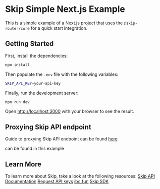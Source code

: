 # Skip Simple Next.js Example

This is a simple example of a Next.js project that uses the `@skip-router/core` for a quick start integration.

## Getting Started

First, install the dependencies:

```bash
npm install
```

Then populate the `.env` file with the following variables:

```bash
SKIP_API_KEY=your-api-key
```

Finally, run the development server:

```bash
npm run dev
```

Open [http://localhost:3000](http://localhost:3000) with your browser to see the result.

## Proxying Skip API endpoint

Guide to proxying Skip API endpoint can be found [here](https://api-docs.skip.money/docs/api-keys#setup-a-proxy-to-receive-skip-api-requests-and-add-the-api-key)

can be found in this example

## Learn More

To learn more about Skip, take a look at the following resources:
[Skip API Documentation](https://api-docs.skip.money/docs/introduction)
[Request API keys](https://api-docs.skip.money/docs/api-keys)
[ibc.fun](https://ibc.fun/)
[Skip SDK](https://api-docs.skip.money/docs/typescript-sdk)
